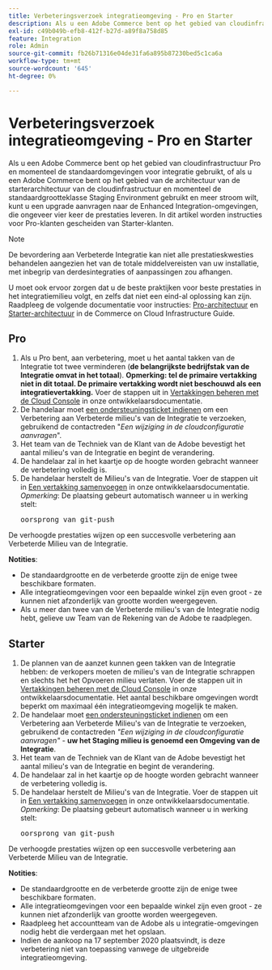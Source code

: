 ```yaml
---
title: Verbeteringsverzoek integratieomgeving - Pro en Starter
description: Als u een Adobe Commerce bent op het gebied van cloudinfrastructuur Pro en momenteel de standaardomgevingen voor integratie gebruikt, of als u een Adobe Commerce bent op het gebied van de architectuur van de starterarchitectuur van de cloudinfrastructuur en momenteel de standaardgrootteklasse Staging Environment gebruikt en meer stroom wilt, kunt u een upgrade aanvragen naar de Enhanced Integration-omgevingen, die ongeveer vier keer de prestaties leveren. In dit artikel worden instructies voor Pro-klanten gescheiden van Starter-klanten.
exl-id: c49b049b-efb8-412f-b27d-a89f8a758d85
feature: Integration
role: Admin
source-git-commit: fb26b71316e04de31fa6a895b87230bed5c1ca6a
workflow-type: tm+mt
source-wordcount: '645'
ht-degree: 0%

---
```


# Verbeteringsverzoek integratieomgeving - Pro en Starter

Als u een Adobe Commerce bent op het gebied van cloudinfrastructuur Pro en momenteel de standaardomgevingen voor integratie gebruikt, of als u een Adobe Commerce bent op het gebied van de architectuur van de starterarchitectuur van de cloudinfrastructuur en momenteel de standaardgrootteklasse Staging Environment gebruikt en meer stroom wilt, kunt u een upgrade aanvragen naar de Enhanced Integration-omgevingen, die ongeveer vier keer de prestaties leveren. In dit artikel worden instructies voor Pro-klanten gescheiden van Starter-klanten.

>[!NOTE]
>
> De bevordering aan Verbeterde Integratie kan niet alle prestatieskwesties behandelen aangezien het van de totale middelvereisten van uw installatie, met inbegrip van derdesintegraties of aanpassingen zou afhangen.
>
> U moet ook ervoor zorgen dat u de beste praktijken voor beste prestaties in het integratiemilieu volgt, en zelfs dat niet een eind-al oplossing kan zijn. Raadpleeg de volgende documentatie voor instructies: [Pro-architectuur](https://experienceleague.adobe.com/en/docs/commerce-cloud-service/user-guide/architecture/pro-architecture#integration-environment) en [Starter-architectuur](https://experienceleague.adobe.com/en/docs/commerce-cloud-service/user-guide/architecture/starter-architecture#staging-environment) in de Commerce on Cloud Infrastructure Guide.

## Pro

1. Als u Pro bent, aan verbetering, moet u het aantal takken van de Integratie tot twee verminderen (**de belangrijkste bedrijfstak van de Integratie omvat in het totaal**). **Opmerking: tel de primaire vertakking niet in dit totaal. De primaire vertakking wordt niet beschouwd als een integratievertakking.** Voer de stappen uit in [Vertakkingen beheren met de Cloud Console](https://experienceleague.adobe.com/docs/commerce-cloud-service/user-guide/project/console-branches.html) in onze ontwikkelaarsdocumentatie.
1. De handelaar moet [een ondersteuningsticket indienen](/help/help-center-guide/help-center/magento-help-center-user-guide.md#submit-ticket) om een Verbetering aan Verbeterde milieu&#39;s van de Integratie te verzoeken, gebruikend de contactreden &quot;*Een wijziging in de cloudconfiguratie aanvragen*&quot;.
1. Het team van de Techniek van de Klant van de Adobe bevestigt het aantal milieu&#39;s van de Integratie en begint de verandering.
1. De handelaar zal in het kaartje op de hoogte worden gebracht wanneer de verbetering volledig is.
1. De handelaar herstelt de Milieu&#39;s van de Integratie. Voer de stappen uit in [Een vertakking samenvoegen](https://devdocs.magento.com/cloud/env/environments-start.html#merge) in onze ontwikkelaarsdocumentatie. *Opmerking*: De plaatsing gebeurt automatisch wanneer u in werking stelt: <pre>oorsprong van git-push <branch-name></pre>

De verhoogde prestaties wijzen op een succesvolle verbetering aan Verbeterde Milieu van de Integratie.

**Notities**:

* De standaardgrootte en de verbeterde grootte zijn de enige twee beschikbare formaten.
* Alle integratieomgevingen voor een bepaalde winkel zijn even groot - ze kunnen niet afzonderlijk van grootte worden weergegeven.
* Als u meer dan twee van de Verbeterde milieu&#39;s van de Integratie nodig hebt, gelieve uw Team van de Rekening van de Adobe te raadplegen.

## Starter

1. De plannen van de aanzet kunnen geen takken van de Integratie hebben: de verkopers moeten de milieu&#39;s van de Integratie schrappen en slechts het het Opvoeren milieu verlaten. Voer de stappen uit in [Vertakkingen beheren met de Cloud Console](https://experienceleague.adobe.com/docs/commerce-cloud-service/user-guide/project/console-branches.html) in onze ontwikkelaarsdocumentatie. Het aantal beschikbare omgevingen wordt beperkt om maximaal één integratieomgeving mogelijk te maken.
1. De handelaar moet [een ondersteuningsticket indienen](/help/help-center-guide/help-center/magento-help-center-user-guide.md#submit-ticket) om een Verbetering aan Verbeterde Milieu&#39;s van de Integratie te verzoeken, gebruikend de contactreden *&quot;Een wijziging in de cloudconfiguratie aanvragen&quot;* -  **uw het Staging milieu is genoemd een Omgeving van de Integratie**.
1. Het team van de Techniek van de Klant van de Adobe bevestigt het aantal milieu&#39;s van de Integratie en begint de verandering.
1. De handelaar zal in het kaartje op de hoogte worden gebracht wanneer de verbetering volledig is.
1. De handelaar herstelt de Milieu&#39;s van de Integratie. Voer de stappen uit in [Een vertakking samenvoegen](https://devdocs.magento.com/cloud/env/environments-start.html#merge) in onze ontwikkelaarsdocumentatie. *Opmerking*: De plaatsing gebeurt automatisch wanneer u in werking stelt: <pre>oorsprong van git-push <branch-name></pre>

De verhoogde prestaties wijzen op een succesvolle verbetering aan Verbeterde Milieu van de Integratie.

**Notities**:

* De standaardgrootte en de verbeterde grootte zijn de enige twee beschikbare formaten.
* Alle integratieomgevingen voor een bepaalde winkel zijn even groot - ze kunnen niet afzonderlijk van grootte worden weergegeven.
* Raadpleeg het accountteam van de Adobe als u integratie-omgevingen nodig hebt die verdergaan met het opslaan.
* Indien de aankoop na 17 september 2020 plaatsvindt, is deze verbetering niet van toepassing vanwege de uitgebreide integratieomgeving.
